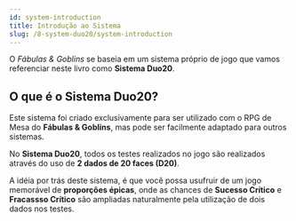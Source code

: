 ```yaml
---
id: system-introduction
title: Introdução ao Sistema
slug: /8-system-duo20/system-introduction
---
```


O *Fábulas & Goblins* se baseia em um sistema próprio de jogo que vamos referenciar neste livro como **Sistema Duo20**.

## O que é o Sistema Duo20?

Este sistema foi criado exclusivamente para ser utilizado com o RPG de Mesa do **Fábulas & Goblins**, mas pode ser facilmente adaptado para outros sistemas.

No **Sistema Duo20**, todos os testes realizados no jogo são realizados através do uso de **2 dados de 20 faces (D20)**.

A idéia por trás deste sistema, é que você possa usufruir de um jogo memorável de **proporções épicas**, onde as chances de **Sucesso Crítico** e **Fracassso Crítico** são ampliadas naturalmente pela utilização de dois dados nos testes.
